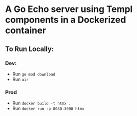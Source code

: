 # A Go Echo server using Templ components in a Dockerized container

## To Run Locally:
### Dev:
  - Run `go mod download`
  - Run `air`
### Prod
- Run `docker build -t htmx .`
- Run `docker run -p 8080:3000 htmx`
